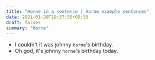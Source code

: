 ```yaml
---
title: "Horne in a sentence | Horne example sentences"
date: 2021-01-20T19:57:50+05:30
draft: falses
summary: "Horne"
---
```

- I couldn't it was johnny `horne`'s birthday.
- Oh god, it's johnny `horne`'s birthday today.
                 
